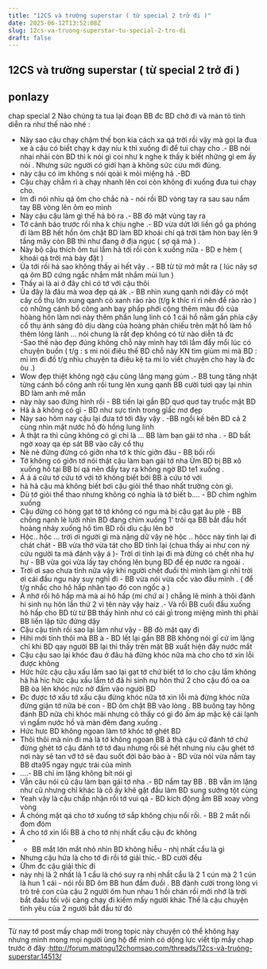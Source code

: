 ```yaml
---
title: "12CS và trường superstar ( từ special 2 trở đi )"
date: 2025-06-12T13:52:08Z
slug: 12cs-va-truong-superstar-tu-special-2-tro-di
draft: false
---
```


## 12CS và trường superstar ( từ special 2 trở đi )

## ponlazy

chap special 2 
Nào chúng ta tua lại đoạn BB đc BD chở đi và màn tỏ tình diễn ra như thế nào nhé :
- Này sao cậu chạy chậm thế bọn kia cách xa qá  trời rồi vậy mà gọi la đua xe à cậu có biết chạy k dạy níu k thì xuống đi để tui chạy cho .- BB nói nhai nhải còn BD thì k nói gì coi như k nghe k thấy k biết những gì em ấy nói  . Nhưng sức người có giới hạn à không sức cừu mới đúng.
- này cậu có im không s nói qoài k mỏi miệng hả .-BD
- Cậu chạy chẫm rì à chạy nhanh lên coi còn không đi xuống đưa tui chạy cho.
- Im đi nói nhìu qá ôm cho chắc nà - nói rồi BD vòng tay ra sau sau nắm tay  BB vòng lên ôm eo mình
- Này cậu cậu làm gì thế hả bỏ ra .- BB đỏ mặt vùng tay ra 
- Tớ cảnh báo trước rồi nha k chịu nghe .- BD vừa dứt lời liền gồ ga phóng đi làm BB hết hồn ôm chặt BD làm BD khoái chí qá trời  tâm hòn bay lên 9 tầng mây còn BB thì như đang ở địa ngục ( sợ  qá mà ) . 
- Này bộ cậu thích ôm tui lắm hả tới rồi còn k xuống nữa - BD e hèm ( khoái qá trời mà bày đặt )
- Ủa tới rồi hả sao không thấy ai hết vậy . - BB từ từ mở mắt ra ( lúc nãy sợ qá ôm BD cứng ngắc nhắm mắt nhắm mủi lun )
- Thấy ai là ai  ở đây chỉ có tớ với cậu thôi 
- Ủa đây là đâu mà woa đẹp qá àk .- BB nhìn xung qanh nới đây có một cây cổ thụ lớn xung qanh cỏ xanh rào rào (t/g k thíc rì rì nên để rào rào  ) có những cánh bồ công anh bay phấp phới cộng thêm màu đỏ của hòàng hôn làm nơi này thêm phần lung linh có 1 cái hồ nằm gần phía cây cổ thụ ánh sáng đỏ dịu dàng của hoàng phản chiếu trên mặt hồ làm hồ thêm lóng lánh ... nói chung là rất đẹp không có từ nào diễn tả đc   
-Sao thế nào đẹp đúng không chỗ này mình hay tới lắm đấy mổi lúc có chuyện buồn ( t/g : s mi nói điêu thế BD chỗ này KN tìm giùm mi mà BD : mi im đi đồ t/g nhìu chuyện ta điêu kệ ta mi lo viết chuyện cho hay là đc òu  .)
- Wow đẹp thiệt không ngờ cậu  cũng lãng mạng gúm .- BB tung tăng nhặt từng cánh bồ công anh rồi tung lên xung qanh BB cười tươi qay lại nhìn BD làm anh mê mẩn 
- này này  sao đứng hình rồi - BB tiến lại gần BD quơ quơ tay truốc mặt BD
- Hả à à không có gì - BD như sực tỉnh trong giấc mơ đẹp
- Này sao hôm nay cậu lại đưa tớ tới đây vậy . -BB ngồi kế bên BD cả 2 cùng nhìn mặt nước hồ đỏ hồng lung linh
- À thật ra thì cũng không có gì chỉ là ... BB làm bạn gái tớ nha . - BD bất ngờ xoay qa ép sát BB vào cây cổ thụ
- Nè nè đừng đừng có giỡn nha tớ k thíc giỡn đâu - BB bối rối
-  Tớ không có giỡn tớ nói thật cậu làm bạn gái tớ nha 
Ùm BD bị BB xô xuống hồ tại BB bí qá nên đẩy tay ra không ngờ BD te1 xuống .
- Á á á cứu tớ cứu tớ với tớ không biết bới BB à cứu tớ với 
- hả hả cậu mả không biết bơi cậu giỏi thể thao nhất trường còn gì.
- Dù tớ giỏi thể thao nhưng không có nghỉa là tớ biết b.... - BD chìm nghỉm xuống
- Cậu đừng có hòng gạt tớ tớ không có ngu mà bị cậu gạt âu plè - BB chống nạnh lè lưởi nhìn BD đang chìm xuống
1' trôi qa BB bắt đầu hốt hoảng nhảy xuống hồ tìm BD rồi dìu cậu lên bờ
- Hộc.. hộc ... trời ơi người gì mà nặng dữ vậy nè hộc .. hôcc này tỉnh lại đi chát chát - BB vừa thở vừa tát cho BD tỉnh lại (chua thấy ai như con nỳ cứu người ta mà đánh vậy á  )- Trời ơi tỉnh lại đi mà đừng có chết nha hự hự - BB vừa gọi vừa lấy tay chống lên bụng BD để ép nước ra ngoài .
- Trời ơi sao chưa tỉnh nữa vậy khi người chết đuối thì mình làm gì nhỉ trời ơi cái đầu ngu này suy nghĩ đi - BB vừa nói vừa cốc vào đầu mình . ( để t/g nhắc cho hô hấp nhân tạo đó con ngốc ạ   )
- À nhớ rồi hô hấp mà mà ai hô hấp (mi chứ ai ) chẳng lẽ mình à thôi đành hi sinh nụ hôn lần thứ 2 vì tên này vậy haiz  .- Và rồi BB cuối đầu xuống hô hấp cho BD từ từ BB thấy hình như có cái gì trong miệng mình thì phải BB liền lập tức đứng dậy 
- Cậu cậu tỉnh rồi sao lại làm như vậy - BB đỏ mặt qay đi 
- Hihi mới tỉnh thôi mà BB à - BD lết lại gần BB BB không nói gì cứ im lặng chỉ khi BD qay người BB lại thì thấy trên mặt BB xuất hiện đầy nước mắt
- Cậu cậu sao lại khóc đau ở đâu hả đừng khóc nữa mà cho cho tớ xin lỗi được không
- Hức hức cậu cậu xấu lắm sao lại gạt tớ chứ biết tớ lo cho cậu lắm không hả hả hic hức cậu xấu lắm tớ đã hi sinh nụ hôn thứ 2 cho cậu đó  oa oa BB òa lên khóc nức nở đấm vào người BD
- Đc  được tớ xấu tớ xấu cậu đừng khóc nữa tớ xin lỗi mà đừng khóc nữa đừng giận tớ nữa bé con - BD ôm chặt BB vào lòng . BB buông tay hông đánh BD nữa chỉ khóc mãi nhưng cô thấy có gì đó ấm áp mặc kệ cái lạnh vì ngấm nước hồ và màn đêm đang xuống .
- Hức hưc BD không ngoan làm tớ khóc tớ ghét BD
- Thôi thôi mà nín đi mà là tớ không ngoan BB à thà cậu cứ đánh tớ chứ đừng ghét tớ cậu đánh tớ tớ đau nhưng rồi sẽ hết nhưng níu cậu ghét tớ nơi này sẽ tan vỡ tớ sẽ đau suốt đời bảo bảo à - BD vừa nói vừa nắm tay BB dta95 ngay ngực trái của mình
- ....- BB chỉ im lặng không bít nói gì
- Vẫn câu nói cũ cậu làm bạn gái tớ nha .- BD nắm tay BB . BB vẫn im lặng như cũ nhưng chỉ khác là cô ấy khẽ gật đầu làm BD sung sướng tột cùng 
- Yeah vậy là cậu chấp nhận rồi tớ vui qá - BD kích động ẫm BB xoay vòng vòng 
- Á chóng mặt qá cho tớ xuống tớ sắp không chịu nổi rồi. - BB 2 mắt nổi đom đóm
- Á cho tớ xin lổi BB à cho tớ nhị nhất cẩu cậu đc không
- - BB mắt lớn mắt nhỏ nhìn BD không hiễu - nhị nhất cẩu là gì
- Nhưng cậu hứa là cho tớ đi rồi tớ giải thíc.- BD cười đểu
- Ừhm đc cậu giải thíc đi
- này nhị  là 2 nhất là 1 cẩu là chó suy ra nhị nhất cẩu là 2 1 cún mà 2 1 cún là hun 1 cái - nói rồi BD ôm BB hun đắm đuồi . BB đành cười trong lòng vì trò trẽ con của  cậu 2 người ôm hun nhau 1 hồi chán rồi mới nhớ là trời bắt đaầu tối vội càng chạy đi kiếm mấy người khác 
Thế là cậu chuyện tình yêu của 2 người bắt đầu từ đó
-------------------------------------------------------------------------------------------------------------------------------
Từ nay tớ post mấy chap mới trong topic này chuyện có thể không hay nhưng mình mong mọi người ủng hộ để mình có dộng  lực viết típ 
  mấy chap trước ở đây :http://forum.matngu12chomsao.com/threads/12cs-và-truòng-superstar.14513/